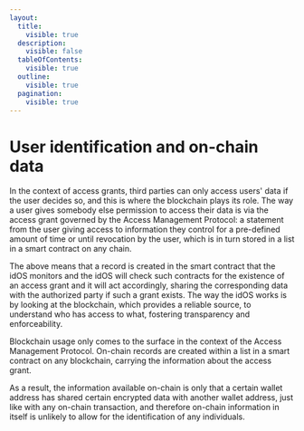 ```yaml
---
layout:
  title:
    visible: true
  description:
    visible: false
  tableOfContents:
    visible: true
  outline:
    visible: true
  pagination:
    visible: true
---
```


# User identification and on-chain data

In the context of access grants, third parties can only access users' data if the user decides so, and this is where the blockchain plays its role. The way a user gives somebody else permission to access their data is via the access grant governed by the Access Management Protocol: a statement from the user giving access to information they control for a pre-defined amount of time or until revocation by the user, which is in turn stored in a list in a smart contract on any chain.

The above means that a record is created in the smart contract that the idOS monitors and the idOS will check such contracts for the existence of an access grant and it will act accordingly, sharing the corresponding data with the authorized party if such a grant exists. The way the idOS works is by looking at the blockchain, which provides a reliable source, to understand who has access to what, fostering transparency and enforceability.

Blockchain usage only comes to the surface in the context of the Access Management Protocol. On-chain records are created within a list in a smart contract on any blockchain, carrying the information about the access grant.

As a result, the information available on-chain is only that a certain wallet address has shared certain encrypted data with another wallet address, just like with any on-chain transaction, and therefore on-chain information in itself is unlikely to allow for the identification of any individuals.
